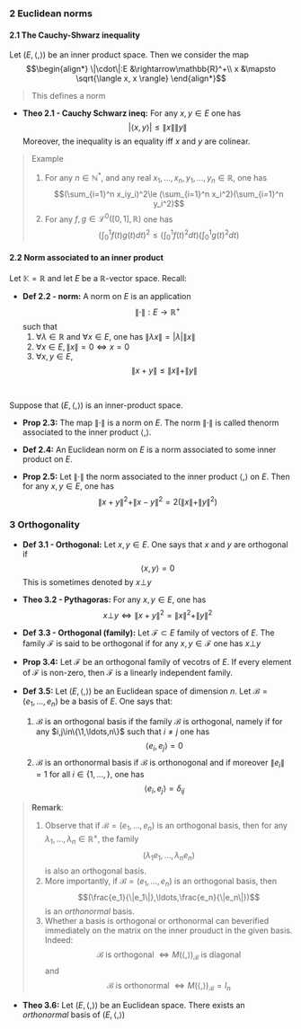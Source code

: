 ### 2 Euclidean norms
#### 2.1 The Cauchy-Shwarz inequality

Let $(E,\langle,\rangle)$ be an inner product space. Then we consider the map
$$\begin{align*}
  \|\cdot\|:E &\rightarrow\mathbb{R}^+\\
  x &\mapsto \sqrt{\langle x, x \rangle}  
\end{align*}$$
> This defines a norm

- **Theo 2.1 - Cauchy Schwarz ineq:** For any $x,y\in E$ one has
$$|\langle x,y\rangle|\le \|x\|\|y\|$$
    Moreover, the inequality is an equality iff $x$ and $y$ are colinear.

> Example
> 1. For any $n\in\mathbb{N}^*$, and any real $x_1,\ldots,x_n,y_1,\ldots,y_n\in\mathbb{R}$, one has
> $$(\sum_{i=1}^n x_iy_i)^2\le (\sum_{i=1}^n x_i^2)(\sum_{i=1}^n y_i^2)$$
> 2. For any $f,g\in\mathcal{L}^0([0,1],\mathbb{R})$ one has
> $$(\int_0^1 f(t)g(t)dt)^2\le(\int_0^1 f(t)^2dt)(\int_0^1g(t)^2dt)$$

#### 2.2 Norm associated to an inner product
Let $\mathbb{K}=\mathbb{R}$ and let $E$ be a $\mathbb{R}$-vector space. Recall:
- **Def 2.2 - norm:** A norm on $E$ is an application
    $$\|\cdot\|:E\rightarrow\mathbb{R}^+$$
    such that
    1. $\forall\lambda\in\mathbb{R}$ and $\forall x\in E$, one has $\|\lambda x\| = |\lambda|\|x\|$
    2. $\forall x\in E, \|x\|=0 \iff x=0$ 
    3. $\forall x,y\in E,$
        $$\|x+y\|\le \|x\| + \|y\|$$

<br>

Suppose that $(E,\langle,\rangle)$ is an inner-product space.
- **Prop 2.3:** The map $\|\cdot\|$ is a norm on $E$. The norm $\|\cdot\|$ is called thenorm associated to the inner product $\langle,\rangle$.

- **Def 2.4:** An Euclidean norm on $E$ is a norm associated to some inner product on $E$.

- **Prop 2.5:** Let $\|\cdot\|$ the norm associated to the inner product $\langle,\rangle$ on $E$. Then for any $x,y\in E$, one has
    $$\|x+y\|^2+\|x-y\|^2=2(\|x\|+\|y\|^2)$$


### 3 Orthogonality

- **Def 3.1 - Orthogonal:** Let $x,y\in E$. One says that $x$ and $y$ are orthogonal if
                $$\langle x,y\rangle =0$$
            This is sometimes denoted by $x\bot y$

- **Theo 3.2 - Pythagoras:** For any $x,y\in E$, one has
       $$x\bot y \iff \|x+y\|^2=\|x\|^2+\|y\|^2$$ 

- **Def 3.3 - Orthogonal (family):** Let $\mathcal{F}\subset E$ family of vectors of $E$. The family $\mathcal{F}$ is said to be orthogonal if for any $x,y\in\mathcal{F}$ one has $x\bot y$

- **Prop 3.4:** Let $\mathcal{F}$ be an orthogonal family of vecotrs of $E$. If every element of $\mathcal{F}$ is non-zero, then $\mathcal{F}$ is a linearly independent family.

- **Def 3.5:** Let $(E,\langle,\rangle)$ be an Euclidean space of dimension $n$. Let $\mathcal{B}=(e_1,\ldots,e_n)$ be a basis of $E$. One says that:
  1. $\mathcal{B}$ is an orthogonal basis if the family $\mathcal{B}$ is orthogonal, namely if for any $i,j\in\{\1,\ldots,n\}$ such that $i\ne j$ one has
    $$\langle e_i, e_j \rangle =0$$
  2. $\mathcal{B}$ is an orthonormal basis if $\mathcal{B}$ is orthonogonal and if moreover $\|e_i\|=1$ for all $i\in\{1,\ldots,\}$, one has
            $$\langle e_i,e_j \rangle=\delta_{ij}$$

> **Remark**:
> 1. Observe that if $\mathcal{B}=(e_1,\ldots,e_n)$ is an orthogonal basis, then for any $\lambda_1,\ldots,\lambda_n\in\mathbb{R}^\times$, the family 
> $$(\lambda_1 e_1,\ldots, \lambda_n e_n)$$
> is also an orthogonal basis.
> 2. More importantly, if $\mathcal{B}=(e_1,\ldots,e_n)$ is an orthogonal basis, then
> $$(\frac{e_1}{\|e_1\|},\ldots,\frac{e_n}{\|e_n\|})$$
> is an *orthonormal* basis.
> 3. Whether a basis is orthogonal or orthonormal can beverified immediately on the matrix on the inner prouduct in the given basis. Indeed:
> $$\mathcal{B} \text{ is orthogonal } \iff M(\langle,\rangle)_\mathcal{B}\text{ is diagonal}$$
> and
> $$\mathcal{B}\text{ is orthonormal }\iff M(\langle,\rangle)_\mathcal{B}=I_n$$

- **Theo 3.6:** Let $(E,\langle,\rangle)$ be an Euclidean space. There exists an *orthonormal* basis of $(E,\langle,\rangle)$